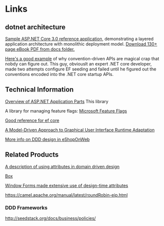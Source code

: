 ﻿# Links

## dotnet architecture 
[Sample ASP.NET Core 3.0 reference application](https://github.com/dotnet-architecture/eShopOnWeb), 
demonstrating a layered application architecture with monolithic deployment model. 
[Download 130+ page eBook PDF from docs folder.](https://docs.microsoft.com/en-us/dotnet/architecture/modern-web-apps-azure/index)

[Here's a good example](https://wildermuth.com/2018/01/10/Re-thinking-Running-Migrations-and-Seeding-in-ASP-NET-Core-2-0) of why convention-driven APIs are magical crap that nobdy can figure out.
This guy, obviouslt an expert .NET core developer, made two attempts configure EF seeding and failed until he figured out the conventions encoded into the .NET core startup APIs.


## Technical Information
[Overview of ASP.NET Application Parts](https://docs.microsoft.com/en-us/aspnet/core/mvc/advanced/app-parts?view=aspnetcore-3.0)
This library 

A library for managing feature flags: 
[Microsoft Feature Flags](https://github.com/microsoft/FeatureManagement-Dotnet)

[Good reference for ef core](https://www.learnentityframeworkcore.com/dbcontext)

[A Model-Driven Approach to Graphical User Interface Runtime Adaptation](http://ceur-ws.org/Vol-641/paper_15.pdf)
  
[More info on DDD design in eShopOnWeb](https://docs.microsoft.com/en-us/dotnet/architecture/microservices/microservice-ddd-cqrs-patterns/infrastructure-persistence-layer-implemenation-entity-framework-core)

## Related Products

[A description of using attributes in domain driven design](https://www.researchgate.net/publication/311980398_Domain-driven_design_patterns_A_metadata-based_approach)

[Box](http://box.com)

[Window Forms made extensive use of design-time attributes](https://flylib.com/books/en/1.41.1/)


https://camel.apache.org/manual/latest/roundRobin-eip.html

### DDD Frameworks
http://seedstack.org/docs/business/policies/
